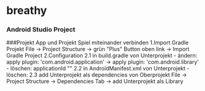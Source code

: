 # breathy

### Android Studio Project

###Projekt App und Projekt Spiel miteinander verbinden
1.Import Gradle Projekt
  File -> Project Structure -> grün "Plus" Button oben link -> Import Gradle Project
2.Configuration
  2.1 in build.gradle von Unterprojekt 
	- ändern:  apply plugin: 'com.android.application' -> apply plugin: 'com.android.library'
	- löschen: applicationId "<package>"
  2.2 in AndroidManifest.xml von Unterprojekt
	- löschen: <category android:name="android.intent.category.LAUNCHER" />
  2.3 add Unterprojekt als dependencies von Oberprojekt
	File -> Project Structure -> Dependencies Tab -> add Unterprojekt als Library
  
  
